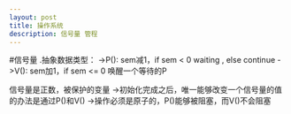 ```yaml
---
layout: post
title: 操作系统
description: 信号量 管程
---
```

#信号量
    .抽象数据类型：
    ->P(): sem减1，if sem < 0 waiting , else continue
    ->V(): sem加1，if sem <= 0 唤醒一个等待的P
<p>
信号量是正数，被保护的变量
    ->初始化完成之后，唯一能够改变一个信号量的值的办法是通过P()和V()
    ->操作必须是原子的，P()能够被阻塞，而V()不会阻塞
<p>

